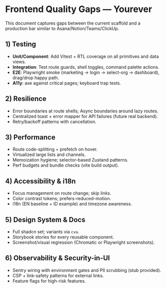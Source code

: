 # Frontend Quality Gaps — Yourever

This document captures gaps between the current scaffold and a production bar similar to Asana/Notion/Teams/ClickUp.

## 1) Testing
- **Unit/Component**: Add Vitest + RTL coverage on all primitives and data views.
- **Integration**: Test route guards, shell toggles, command palette actions.
- **E2E**: Playwright smoke (marketing → login → select-org → dashboard), drag/drop happy path.
- **A11y**: axe against critical pages; keyboard trap tests.

## 2) Resilience
- Error boundaries at route shells; Async boundaries around lazy routes.
- Centralized toast + error mapper for API failures (future real backend).
- Retry/backoff patterns with cancellation.

## 3) Performance
- Route code-splitting + prefetch on hover.
- Virtualized large lists and channels.
- Memoization hygiene; selector-based Zustand patterns.
- Perf budgets and bundle checks (vite build output).

## 4) Accessibility & i18n
- Focus management on route change; skip links.
- Color contrast tokens; prefers-reduced-motion.
- i18n (EN baseline + ID example) and timezone awareness.

## 5) Design System & Docs
- Full shadcn set; variants via `cva`.
- Storybook stories for every reusable component.
- Screenshot/visual regression (Chromatic or Playwright screenshots).

## 6) Observability & Security-in-UI
- Sentry wiring with environment gates and PII scrubbing (stub provided).
- CSP + link-safety patterns for external links.
- Feature flags for high-risk features.

